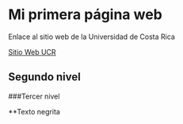 # Mi primera página web 

Enlace al sitio web de la Universidad de Costa Rica

[Sitio Web UCR](https://www.ucr.ac.cr/)

## Segundo nivel 

###Tercer nivel


**Texto negrita 
